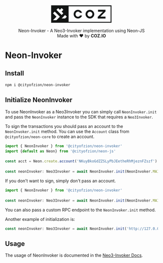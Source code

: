 <p align="center">
  <img
    src="../../.github/resources/images/coz.png"
    width="200px;">
</p>

<p align="center">
  Neon-Invoker - A Neo3-Invoker implementation using Neon-JS
  <br/> Made with ❤ by <b>COZ.IO</b>
</p>

# Neon-Invoker

## Install

```bash
npm i @cityofzion/neon-invoker
```

## Initialize NeonInvoker
To use NeonInvoker as a Neo3Invoker you can simply call `NeonInvoker.init` and pass the `NeonInvoker` instance to the SDK that requires a `Neo3Invoker`.

To sign the transactions you should pass an account to the `NeonInvoker.init` method. You can use the `Account` class from `@cityofzion/neon-core` to create an account.
```ts
import { NeonInvoker } from '@cityofzion/neon-invoker'
import {default as Neon} from '@cityofzion/neon-js'

const acct = Neon.create.account('NKuyBkoGdZZSLyPbJEetheRhMjeznFZszf')

const neonInvoker: Neo3Invoker = await NeonInvoker.init(NeonInvoker.MAINNET, acct)
```

If you don't want to sign, simply don't pass an account.
```ts
import { NeonInvoker } from '@cityofzion/neon-invoker'

const neonInvoker: Neo3Invoker = await NeonInvoker.init(NeonInvoker.MAINNET)
```

You can also pass a custom RPC endpoint to the `NeonInvoker.init` method.

Another example of initialization is:
```ts
const neonInvoker: Neo3Invoker = await NeonInvoker.init('http://127.0.0.1:5001', acct)
```

## Usage
The usage of NeonInvoker is documented in the [Neo3-Invoker Docs](https://htmlpreview.github.io/?https://raw.githubusercontent.com/CityOfZion/neo3-invoker/master/packages/neo3-invoker/docs/modules.html).
